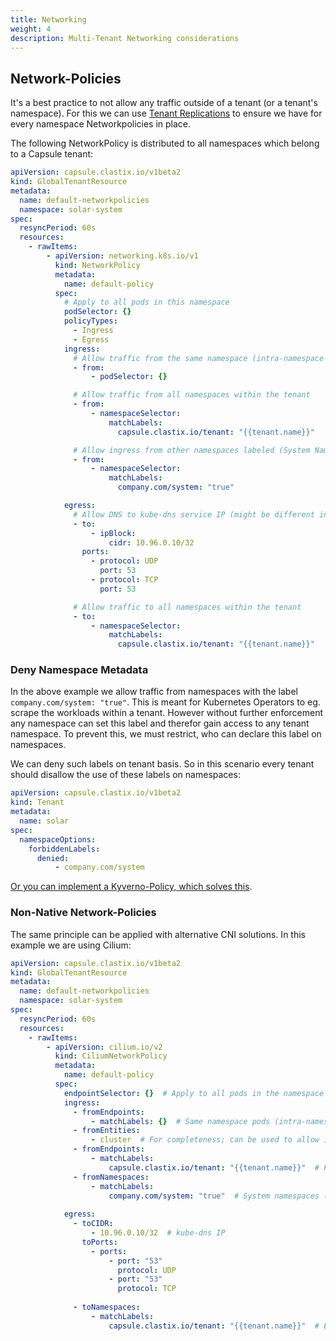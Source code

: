 ```yaml
---
title: Networking
weight: 4
description: Multi-Tenant Networking considerations
---
```


## Network-Policies

It's a best practice to not allow any traffic outside of a tenant (or a tenant's namespace). For this we can use [Tenant Replications](/docs/replications/) to ensure we have for every namespace Networkpolicies in place.

The following NetworkPolicy is distributed to all namespaces which belong to a Capsule tenant:

```yaml
apiVersion: capsule.clastix.io/v1beta2
kind: GlobalTenantResource
metadata:
  name: default-networkpolicies
  namespace: solar-system
spec:
  resyncPeriod: 60s
  resources:
    - rawItems:
        - apiVersion: networking.k8s.io/v1
          kind: NetworkPolicy
          metadata:
            name: default-policy
          spec:
            # Apply to all pods in this namespace
            podSelector: {}
            policyTypes:
              - Ingress
              - Egress
            ingress:
              # Allow traffic from the same namespace (intra-namespace communication)
              - from:
                  - podSelector: {}

              # Allow traffic from all namespaces within the tenant
              - from:
                  - namespaceSelector:
                      matchLabels:
                        capsule.clastix.io/tenant: "{{tenant.name}}"

              # Allow ingress from other namespaces labeled (System Namespaces, eg. Monitoring, Ingress)
              - from:
                  - namespaceSelector:
                      matchLabels:
                        company.com/system: "true"

            egress:
              # Allow DNS to kube-dns service IP (might be different in your setup)
              - to:
                  - ipBlock:
                      cidr: 10.96.0.10/32
                ports:
                  - protocol: UDP
                    port: 53
                  - protocol: TCP
                    port: 53

              # Allow traffic to all namespaces within the tenant
              - to:
                  - namespaceSelector:
                      matchLabels:
                        capsule.clastix.io/tenant: "{{tenant.name}}"
```


### Deny Namespace Metadata

In the above example we allow traffic from namespaces with the label `company.com/system: "true"`. This is meant for Kubernetes Operators to eg. scrape the workloads within a tenant. However without further enforcement any namespace can set this label and therefor gain access to any tenant namespace. To prevent this, we must restrict, who can declare this label on namespaces.

We can deny such labels on tenant basis. So in this scenario every tenant should disallow the use of these labels on namespaces:

```yaml
apiVersion: capsule.clastix.io/v1beta2
kind: Tenant
metadata:
  name: solar
spec:
  namespaceOptions:
    forbiddenLabels:
      denied:
          - company.com/system
```

[Or you can implement a Kyverno-Policy, which solves this](/ecosystem/integrations/kyverno/).


### Non-Native Network-Policies

The same principle can be applied with alternative CNI solutions. In this example we are using Cilium:

```yaml
apiVersion: capsule.clastix.io/v1beta2
kind: GlobalTenantResource
metadata:
  name: default-networkpolicies
  namespace: solar-system
spec:
  resyncPeriod: 60s
  resources:
    - rawItems:
        - apiVersion: cilium.io/v2
          kind: CiliumNetworkPolicy
          metadata:
            name: default-policy
          spec:
            endpointSelector: {}  # Apply to all pods in the namespace
            ingress:
              - fromEndpoints:
                  - matchLabels: {}  # Same namespace pods (intra-namespace)
              - fromEntities:
                  - cluster  # For completeness; can be used to allow internal cluster traffic if needed
              - fromEndpoints:
                  - matchLabels:
                      capsule.clastix.io/tenant: "{{tenant.name}}"  # Pods in other namespaces with same tenant
              - fromNamespaces:
                  - matchLabels:
                      company.com/system: "true"  # System namespaces (monitoring, ingress, etc.)
          
            egress:
              - toCIDR:
                  - 10.96.0.10/32  # kube-dns IP
                toPorts:
                  - ports:
                      - port: "53"
                        protocol: UDP
                      - port: "53"
                        protocol: TCP
          
              - toNamespaces:
                  - matchLabels:
                      capsule.clastix.io/tenant: "{{tenant.name}}"  # Egress to all tenant namespaces
```



